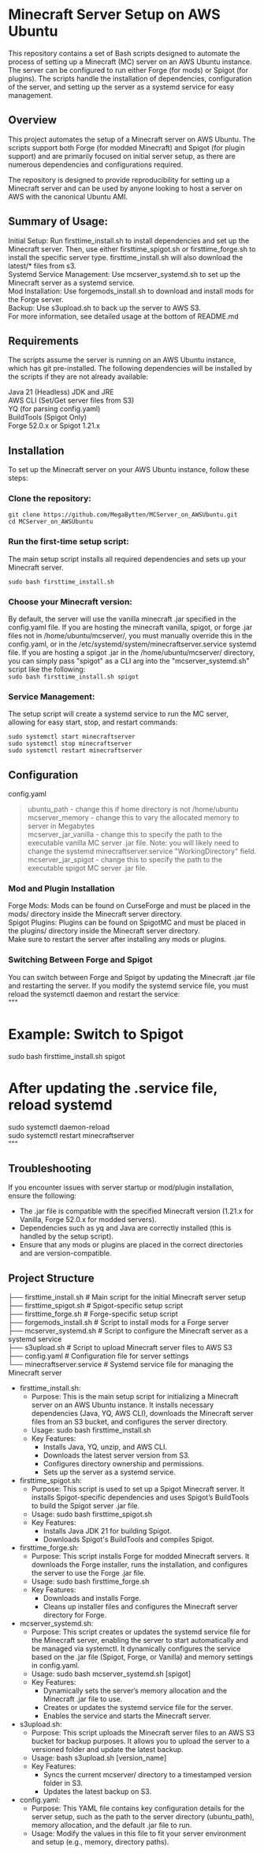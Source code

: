# Minecraft Server Setup on AWS Ubuntu
This repository contains a set of Bash scripts designed to automate the process of setting up a Minecraft (MC) server on an AWS Ubuntu instance. The server can be configured to run either Forge (for mods) or Spigot (for plugins). The scripts handle the installation of dependencies, configuration of the server, and setting up the server as a systemd service for easy management.  


## Overview
This project automates the setup of a Minecraft server on AWS Ubuntu. The scripts support both Forge (for modded Minecraft) and Spigot (for plugin support) and are primarily focused on initial server setup, as there are numerous dependencies and configurations required.  

The repository is designed to provide reproducibility for setting up a Minecraft server and can be used by anyone looking to host a server on AWS with the canonical Ubuntu AMI.  


## Summary of Usage:
Initial Setup: Run firsttime_install.sh to install dependencies and set up the Minecraft server. Then, use either firsttime_spigot.sh or firsttime_forge.sh to install the specific server type. firsttime_install.sh will also download the latest/* files from s3.  
Systemd Service Management: Use mcserver_systemd.sh to set up the Minecraft server as a systemd service.  
Mod Installation: Use forgemods_install.sh to download and install mods for the Forge server.  
Backup: Use s3upload.sh to back up the server to AWS S3.  
For more information, see detailed usage at the bottom of README.md  


## Requirements
The scripts assume the server is running on an AWS Ubuntu instance, which has git pre-installed. The following dependencies will be installed by the scripts if they are not already available:  

Java 21 (Headless) JDK and JRE   
AWS CLI (Set/Get server files from S3)  
YQ (for parsing config.yaml)  
BuildTools (Spigot Only)  
Forge 52.0.x or Spigot 1.21.x  


## Installation
To set up the Minecraft server on your AWS Ubuntu instance, follow these steps:  

### Clone the repository:
```
git clone https://github.com/MegaBytten/MCServer_on_AWSUbuntu.git  
cd MCServer_on_AWSUbuntu  

```

### Run the first-time setup script:
The main setup script installs all required dependencies and sets up your Minecraft server.  
```
sudo bash firsttime_install.sh  
```

### Choose your Minecraft version:
By default, the server will use the vanilla minecraft .jar specified in the config.yaml file. If you are hosting the minecraft vanilla, spigot, or forge .jar files not in /home/ubuntu/mcserver/, you must manually override this in the config.yaml, or in the /etc/systemd/system/minecraftserver.service systemd file. If you are hosting a spigot .jar in the /home/ubuntu/mcserver/ directory, you can simply pass "spigot" as a CLI arg into the "mcserver_systemd.sh" script like the following:  
``` sudo bash firsttime_install.sh spigot ```


### Service Management:
The setup script will create a systemd service to run the MC server, allowing for easy start, stop, and restart commands:  
```
sudo systemctl start minecraftserver  
sudo systemctl stop minecraftserver  
sudo systemctl restart minecraftserver  
```


## Configuration
config.yaml  
> ubuntu_path - change this if home directory is not /home/ubuntu  
> mcserver_memory - change this to vary the allocated memory to server in Megabytes  
> mcserver_jar_vanilla - change this to specify the path to the executable vanilla MC server .jar file. Note: you will likely need to change the systemd minecraftserver.service "WorkingDirectory" field.  
> mcserver_jar_spigot - change this to specify the path to the executable spigot MC server .jar file.  

### Mod and Plugin Installation
Forge Mods: Mods can be found on CurseForge and must be placed in the mods/ directory inside the Minecraft server directory.  
Spigot Plugins: Plugins can be found on SpigotMC and must be placed in the plugins/ directory inside the Minecraft server directory.  
Make sure to restart the server after installing any mods or plugins.  

###  Switching Between Forge and Spigot
You can switch between Forge and Spigot by updating the Minecraft .jar file and restarting the server. If you modify the systemd service file, you must reload the systemctl daemon and restart the service:  
"""
# Example: Switch to Spigot
sudo bash firsttime_install.sh spigot  

# After updating the .service file, reload systemd
sudo systemctl daemon-reload  
sudo systemctl restart minecraftserver  
"""

## Troubleshooting
If you encounter issues with server startup or mod/plugin installation, ensure the following:  

- The .jar file is compatible with the specified Minecraft version (1.21.x for Vanilla, Forge 52.0.x for modded servers).  
- Dependencies such as yq and Java are correctly installed (this is handled by the setup script).  
- Ensure that any mods or plugins are placed in the correct directories and are version-compatible.  

## Project Structure
├── firsttime_install.sh         # Main script for the initial Minecraft server setup  
├── firsttime_spigot.sh          # Spigot-specific setup script  
├── firsttime_forge.sh           # Forge-specific setup script  
├── forgemods_install.sh         # Script to install mods for a Forge server  
├── mcserver_systemd.sh          # Script to configure the Minecraft server as a systemd service  
├── s3upload.sh                  # Script to upload Minecraft server files to AWS S3  
├── config.yaml                  # Configuration file for server settings  
└── minecraftserver.service      # Systemd service file for managing the Minecraft server  

- firsttime_install.sh:
    - Purpose: This is the main setup script for initializing a Minecraft server on an AWS Ubuntu instance. It installs necessary dependencies (Java, YQ, AWS CLI), downloads the Minecraft server files from an S3 bucket, and configures the server directory.
    - Usage: sudo bash firsttime_install.sh
    - Key Features:
        * Installs Java, YQ, unzip, and AWS CLI.
        * Downloads the latest server version from S3.
        * Configures directory ownership and permissions.
        * Sets up the server as a systemd service.
- firsttime_spigot.sh:
    - Purpose: This script is used to set up a Spigot Minecraft server. It installs Spigot-specific dependencies and uses Spigot’s BuildTools to build the Spigot server .jar file.
    - Usage: sudo bash firsttime_spigot.sh
    - Key Features:
        * Installs Java JDK 21 for building Spigot.
        * Downloads Spigot's BuildTools and compiles Spigot.
- firsttime_forge.sh:
    * Purpose: This script installs Forge for modded Minecraft servers. It downloads the Forge installer, runs the installation, and configures the server to use the Forge .jar file.
    * Usage: sudo bash firsttime_forge.sh
    * Key Features:
        * Downloads and installs Forge.
        * Cleans up installer files and configures the Minecraft server directory for Forge.
- mcserver_systemd.sh:
    * Purpose: This script creates or updates the systemd service file for the Minecraft server, enabling the server to start automatically and be managed via systemctl. It dynamically configures the service based on the .jar file (Spigot, Forge, or Vanilla) and memory settings in config.yaml.
    * Usage: sudo bash mcserver_systemd.sh [spigot]
    * Key Features:
        * Dynamically sets the server’s memory allocation and the Minecraft .jar file to use.
        * Creates or updates the systemd service file for the server.
        * Enables the service and starts the Minecraft server.
- s3upload.sh:
    * Purpose: This script uploads the Minecraft server files to an AWS S3 bucket for backup purposes. It allows you to upload the server to a versioned folder and update the latest backup.
    * Usage: bash s3upload.sh [version_name]
    * Key Features:
        * Syncs the current mcserver/ directory to a timestamped version folder in S3.
        * Updates the latest backup on S3.
- config.yaml:
    * Purpose: This YAML file contains key configuration details for the server setup, such as the path to the server directory (ubuntu_path), memory allocation, and the default .jar file to run.
    * Usage: Modify the values in this file to fit your server environment and setup (e.g., memory, directory paths).